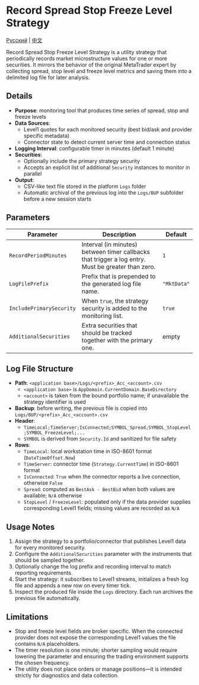 # Record Spread Stop Freeze Level Strategy
[Русский](README_ru.md) | [中文](README_cn.md)

Record Spread Stop Freeze Level Strategy is a utility strategy that periodically records market microstructure values for one or more securities. It mirrors the behavior of the original MetaTrader expert by collecting spread, stop level and freeze level metrics and saving them into a delimited log file for later analysis.

## Details

- **Purpose**: monitoring tool that produces time series of spread, stop and freeze levels
- **Data Sources**:
  - Level1 quotes for each monitored security (best bid/ask and provider specific metadata)
  - Connector state to detect current server time and connection status
- **Logging Interval**: configurable timer in minutes (default 1 minute)
- **Securities**:
  - Optionally include the primary strategy security
  - Accepts an explicit list of additional `Security` instances to monitor in parallel
- **Output**:
  - CSV-like text file stored in the platform `Logs` folder
  - Automatic archival of the previous log into the `Logs/BUP` subfolder before a new session starts

## Parameters

| Parameter | Description | Default |
|-----------|-------------|---------|
| `RecordPeriodMinutes` | Interval (in minutes) between timer callbacks that trigger a log entry. Must be greater than zero. | `1` |
| `LogFilePrefix` | Prefix that is prepended to the generated log file name. | `"MktData"` |
| `IncludePrimarySecurity` | When `true`, the strategy security is added to the monitoring list. | `true` |
| `AdditionalSecurities` | Extra securities that should be tracked together with the primary one. | empty |

## Log File Structure

- **Path**: `<application base>/Logs/<prefix>_Acc_<account>.csv`
  - `<application base>` is `AppDomain.CurrentDomain.BaseDirectory`
  - `<account>` is taken from the bound portfolio name; if unavailable the strategy identifier is used
- **Backup**: before writing, the previous file is copied into `Logs/BUP/<prefix>_Acc_<account>.csv`
- **Header**:
  - `TimeLocal;TimeServer;IsConnected;SYMBOL_Spread;SYMBOL_StopLevel;SYMBOL_FreezeLevel;...`
  - `SYMBOL` is derived from `Security.Id` and sanitized for file safety
- **Rows**:
  - `TimeLocal`: local workstation time in ISO-8601 format (`DateTimeOffset.Now`)
  - `TimeServer`: connector time (`Strategy.CurrentTime`) in ISO-8601 format
  - `IsConnected`: `True` when the connector reports a live connection, otherwise `False`
  - `Spread`: computed as `BestAsk - BestBid` when both values are available; `N/A` otherwise
  - `StopLevel` / `FreezeLevel`: populated only if the data provider supplies corresponding Level1 fields; missing values are recorded as `N/A`

## Usage Notes

1. Assign the strategy to a portfolio/connector that publishes Level1 data for every monitored security.
2. Configure the `AdditionalSecurities` parameter with the instruments that should be sampled together.
3. Optionally change the log prefix and recording interval to match reporting requirements.
4. Start the strategy: it subscribes to Level1 streams, initializes a fresh log file and appends a new row on every timer tick.
5. Inspect the produced file inside the `Logs` directory. Each run archives the previous file automatically.

## Limitations

- Stop and freeze level fields are broker specific. When the connected provider does not expose the corresponding Level1 values the file contains `N/A` placeholders.
- The timer resolution is one minute; shorter sampling would require lowering the parameter and ensuring the trading environment supports the chosen frequency.
- The utility does not place orders or manage positions—it is intended strictly for diagnostics and data collection.
